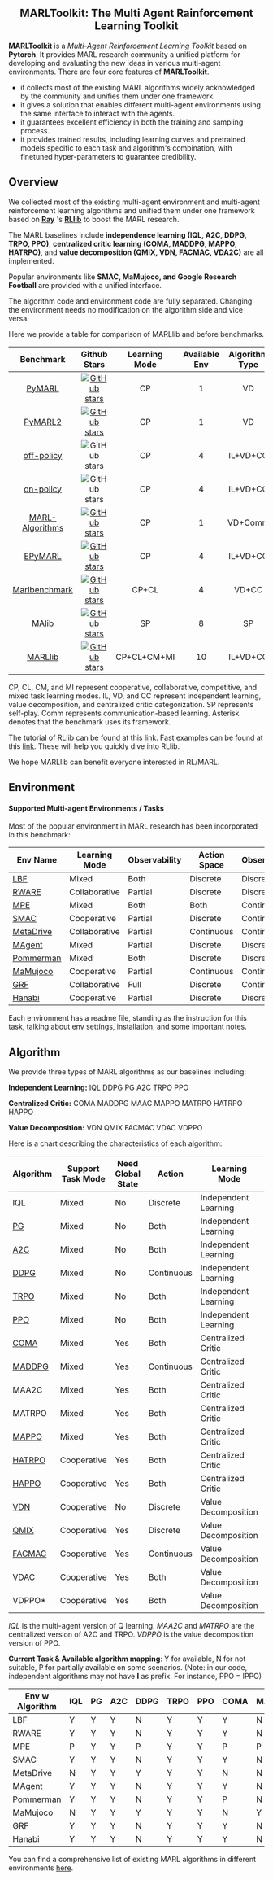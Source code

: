 <h2 align="center"> MARLToolkit: The  Multi Agent Rainforcement Learning Toolkit</h2>

**MARLToolkit** is a *Multi-Agent Reinforcement Learning Toolkit* based on **Pytorch**.
It provides MARL research community a unified platform for developing and evaluating the new ideas in various multi-agent environments.
There are four core features of **MARLToolkit**.

- it collects most of the existing MARL algorithms widely acknowledged by the community and unifies them under one framework.
- it gives a solution that enables different multi-agent environments using the same interface to interact with the agents.
- it guarantees excellent efficiency in both the training and sampling process.
- it provides trained results, including learning curves and pretrained models specific to each task and algorithm's combination, with finetuned hyper-parameters to guarantee credibility.

## Overview

We collected most of the existing multi-agent environment and multi-agent reinforcement learning algorithms and unified them under one framework based on [**Ray**](https://github.com/ray-project/ray) 's [**RLlib**](https://github.com/ray-project/ray/tree/master/rllib) to boost the MARL research.

The MARL baselines include **independence learning (IQL, A2C, DDPG, TRPO, PPO)**, **centralized critic learning (COMA, MADDPG, MAPPO, HATRPO)**, and **value decomposition (QMIX, VDN, FACMAC, VDA2C)** are all implemented.

Popular environments like **SMAC, MaMujoco, and Google Research Football** are provided with a unified interface.

The algorithm code and environment code are fully separated. Changing the environment needs no modification on the algorithm side and vice versa.

Here we provide a table for comparison of MARLlib and before benchmarks.

|                              Benchmark                               |                                                                    Github Stars                                                                     | Learning Mode | Available Env | Algorithm Type | Algorithm Number | Continues Control  | Asynchronous Interact | Distributed Training |                                       Framework                                        |                                                     Last Update                                                     |
| :------------------------------------------------------------------: | :-------------------------------------------------------------------------------------------------------------------------------------------------: | :-----------: | :-----------: | :------------: | :--------------: | :----------------: | :-------------------: | :------------------: | :------------------------------------------------------------------------------------: | :-----------------------------------------------------------------------------------------------------------------: |
|             [PyMARL](https://github.com/oxwhirl/pymarl)              |                 [![GitHub stars](https://img.shields.io/github/stars/oxwhirl/pymarl)](https://github.com/oxwhirl/pymarl/stargazers)                 |      CP       |       1       |       VD       |        5         |                    |                       |                      |                                           \*                                           |         ![GitHub last commit](https://img.shields.io/github/last-commit/oxwhirl/pymarl?label=last%20update)         |
|            [PyMARL2](https://github.com/hijkzzz/pymarl2)             |                [![GitHub stars](https://img.shields.io/github/stars/hijkzzz/pymarl2)](https://github.com/hijkzzz/pymarl2/stargazers)                |      CP       |       1       |       VD       |        12        |                    |                       |                      |                      [PyMARL](https://github.com/oxwhirl/pymarl)                       |        ![GitHub last commit](https://img.shields.io/github/last-commit/hijkzzz/pymarl2?label=last%20update)         |
|      [off-policy](https://github.com/marlbenchmark/off-policy)       |                                    ![GitHub stars](https://img.shields.io/github/stars/marlbenchmark/off-policy)                                    |      CP       |       4       |    IL+VD+CC    |        4         |                    |                       |                      |               [off-policy](https://github.com/marlbenchmark/off-policy)                |    ![GitHub last commit](https://img.shields.io/github/last-commit/marlbenchmark/off-policy?label=last%20update)    |
|       [on-policy](https://github.com/marlbenchmark/on-policy)        |                                    ![GitHub stars](https://img.shields.io/github/stars/marlbenchmark/on-policy)                                     |      CP       |       4       |    IL+VD+CC    |        1         |                    |                       |                      |                [on-policy](https://github.com/marlbenchmark/on-policy)                 |    ![GitHub last commit](https://img.shields.io/github/last-commit/marlbenchmark/on-policy?label=last%20update)     |
| [MARL-Algorithms](https://github.com/starry-sky6688/MARL-Algorithms) | [![GitHub stars](https://img.shields.io/github/stars/starry-sky6688/MARL-Algorithms)](https://github.com/starry-sky6688/MARL-Algorithms/stargazers) |      CP       |       1       |    VD+Comm     |        9         |                    |                       |                      |                                           \*                                           | ![GitHub last commit](https://img.shields.io/github/last-commit/starry-sky6688/MARL-Algorithms?label=last%20update) |
|           [EPyMARL](https://github.com/uoe-agents/epymarl)           |         [![GitHub stars](https://img.shields.io/github/stars/uoe-agents/epymarl)](https://github.com/hijkzzz/uoe-agents/epymarl/stargazers)         |      CP       |       4       |    IL+VD+CC    |        10        |                    |                       |                      |                      [PyMARL](https://github.com/oxwhirl/pymarl)                       |       ![GitHub last commit](https://img.shields.io/github/last-commit/uoe-agents/epymarl?label=last%20update)       |
|     [Marlbenchmark](https://github.com/marlbenchmark/on-policy)      |        [![GitHub stars](https://img.shields.io/github/stars/marlbenchmark/on-policy)](https://github.com/marlbenchmark/on-policy/stargazers)        |     CP+CL     |       4       |     VD+CC      |        5         | :heavy_check_mark: |                       |                      | [pytorch-a2c-ppo-acktr-gail](https://github.com/ikostrikov/pytorch-a2c-ppo-acktr-gail) |    ![GitHub last commit](https://img.shields.io/github/last-commit/marlbenchmark/on-policy?label=last%20update)     |
|             [MAlib](https://github.com/sjtu-marl/malib)              |            [![GitHub stars](https://img.shields.io/github/stars/sjtu-marl/malib)](https://github.com/hijkzzz/sjtu-marl/malib/stargazers)            |      SP       |       8       |       SP       |        9         | :heavy_check_mark: |                       |                      |                                           \*                                           |        ![GitHub last commit](https://img.shields.io/github/last-commit/sjtu-marl/malib?label=last%20update)         |
|        [MARLlib](https://github.com/Replicable-MARL/MARLlib)         |        [![GitHub stars](https://img.shields.io/github/stars/Replicable-MARL/MARLlib)](https://github.com/Replicable-MARL/MARLlib/stargazers)        |  CP+CL+CM+MI  |      10       |    IL+VD+CC    |        18        | :heavy_check_mark: |  :heavy_check_mark:   |  :heavy_check_mark:  |                  [Ray/RLlib](https://docs.ray.io/en/releases-1.8.0/)                   |    ![GitHub last commit](https://img.shields.io/github/last-commit/Replicable-MARL/MARLlib?label=last%20update)     |

CP, CL, CM, and MI represent cooperative, collaborative, competitive, and mixed task learning modes.
IL, VD, and CC represent independent learning, value decomposition, and centralized critic categorization. SP represents self-play.
Comm represents communication-based learning.
Asterisk denotes that the benchmark uses its framework.

The tutorial of RLlib can be found at this [link](https://docs.ray.io/en/releases-1.8.0/).
Fast examples can be found at this [link](https://docs.ray.io/en/releases-1.8.0/rllib-examples.html).
These will help you quickly dive into RLlib.

We hope MARLlib can benefit everyone interested in RL/MARL.

## Environment

#### Supported Multi-agent Environments / Tasks

Most of the popular environment in MARL research has been incorporated in this benchmark:

| Env Name                                                          | Learning Mode | Observability | Action Space | Observations |
| ----------------------------------------------------------------- | ------------- | ------------- | ------------ | ------------ |
| [LBF](https://github.com/semitable/lb-foraging)                   | Mixed         | Both          | Discrete     | Discrete     |
| [RWARE](https://github.com/semitable/robotic-warehouse)           | Collaborative | Partial       | Discrete     | Discrete     |
| [MPE](https://github.com/openai/multiagent-particle-envs)         | Mixed         | Both          | Both         | Continuous   |
| [SMAC](https://github.com/oxwhirl/smac)                           | Cooperative   | Partial       | Discrete     | Continuous   |
| [MetaDrive](https://github.com/decisionforce/metadrive)           | Collaborative | Partial       | Continuous   | Continuous   |
| [MAgent](https://www.pettingzoo.ml/magent)                        | Mixed         | Partial       | Discrete     | Discrete     |
| [Pommerman](https://github.com/MultiAgentLearning/playground)     | Mixed         | Both          | Discrete     | Discrete     |
| [MaMujoco](https://github.com/schroederdewitt/multiagent_mujoco)  | Cooperative   | Partial       | Continuous   | Continuous   |
| [GRF](https://github.com/google-research/football)                | Collaborative | Full          | Discrete     | Continuous   |
| [Hanabi](https://github.com/deepmind/hanabi-learning-environment) | Cooperative   | Partial       | Discrete     | Discrete     |

Each environment has a readme file, standing as the instruction for this task, talking about env settings, installation, and some important notes.

## Algorithm

We provide three types of MARL algorithms as our baselines including:

**Independent Learning:**
IQL
DDPG
PG
A2C
TRPO
PPO

**Centralized Critic:**
COMA
MADDPG
MAAC
MAPPO
MATRPO
HATRPO
HAPPO

**Value Decomposition:**
VDN
QMIX
FACMAC
VDAC
VDPPO

Here is a chart describing the characteristics of each algorithm:

| Algorithm                                                                                                                  | Support Task Mode | Need Global State | Action     | Learning Mode        | Type       |
| -------------------------------------------------------------------------------------------------------------------------- | ----------------- | ----------------- | ---------- | -------------------- | ---------- |
| IQL                                                                                                                        | Mixed             | No                | Discrete   | Independent Learning | Off Policy |
| [PG](https://papers.nips.cc/paper/1713-policy-gradient-methods-for-reinforcement-learning-with-function-approximation.pdf) | Mixed             | No                | Both       | Independent Learning | On Policy  |
| [A2C](https://arxiv.org/abs/1602.01783)                                                                                    | Mixed             | No                | Both       | Independent Learning | On Policy  |
| [DDPG](https://arxiv.org/abs/1509.02971)                                                                                   | Mixed             | No                | Continuous | Independent Learning | Off Policy |
| [TRPO](http://proceedings.mlr.press/v37/schulman15.pdf)                                                                    | Mixed             | No                | Both       | Independent Learning | On Policy  |
| [PPO](https://arxiv.org/abs/1707.06347)                                                                                    | Mixed             | No                | Both       | Independent Learning | On Policy  |
| [COMA](https://ojs.aaai.org/index.php/AAAI/article/download/11794/11653)                                                   | Mixed             | Yes               | Both       | Centralized Critic   | On Policy  |
| [MADDPG](https://arxiv.org/abs/1706.02275)                                                                                 | Mixed             | Yes               | Continuous | Centralized Critic   | Off Policy |
| MAA2C                                                                                                                      | Mixed             | Yes               | Both       | Centralized Critic   | On Policy  |
| MATRPO                                                                                                                     | Mixed             | Yes               | Both       | Centralized Critic   | On Policy  |
| [MAPPO](https://arxiv.org/abs/2103.01955)                                                                                  | Mixed             | Yes               | Both       | Centralized Critic   | On Policy  |
| [HATRPO](https://arxiv.org/abs/2109.11251)                                                                                 | Cooperative       | Yes               | Both       | Centralized Critic   | On Policy  |
| [HAPPO](https://arxiv.org/abs/2109.11251)                                                                                  | Cooperative       | Yes               | Both       | Centralized Critic   | On Policy  |
| [VDN](https://arxiv.org/abs/1706.05296)                                                                                    | Cooperative       | No                | Discrete   | Value Decomposition  | Off Policy |
| [QMIX](https://arxiv.org/abs/1803.11485)                                                                                   | Cooperative       | Yes               | Discrete   | Value Decomposition  | Off Policy |
| [FACMAC](https://arxiv.org/abs/2003.06709)                                                                                 | Cooperative       | Yes               | Continuous | Value Decomposition  | Off Policy |
| [VDAC](https://arxiv.org/abs/2007.12306)                                                                                   | Cooperative       | Yes               | Both       | Value Decomposition  | On Policy  |
| VDPPO\*                                                                                                                    | Cooperative       | Yes               | Both       | Value Decomposition  | On Policy  |

*IQL* is the multi-agent version of Q learning.
*MAA2C* and *MATRPO* are the centralized version of A2C and TRPO.
*VDPPO* is the value decomposition version of PPO.

**Current Task & Available algorithm mapping**: Y for available, N for not suitable, P for partially available on some scenarios.
(Note: in our code, independent algorithms may not have **I** as prefix. For instance, PPO = IPPO)

| Env w Algorithm | IQL | PG  | A2C | DDPG | TRPO | PPO | COMA | MADDPG | MAAC | MATRPO | MAPPO | HATRPO | HAPPO | VDN | QMIX | FACMAC | VDAC | VDPPO |
| --------------- | --- | --- | --- | ---- | ---- | --- | ---- | ------ | ---- | ------ | ----- | ------ | ----- | --- | ---- | ------ | ---- | ----- |
| LBF             | Y   | Y   | Y   | N    | Y    | Y   | Y    | N      | Y    | Y      | Y     | Y      | Y     | P   | P    | P      | P    | P     |
| RWARE           | Y   | Y   | Y   | N    | Y    | Y   | Y    | N      | Y    | Y      | Y     | Y      | Y     | Y   | Y    | Y      | Y    | Y     |
| MPE             | P   | Y   | Y   | P    | Y    | Y   | P    | P      | Y    | Y      | Y     | Y      | Y     | Y   | Y    | Y      | Y    | Y     |
| SMAC            | Y   | Y   | Y   | N    | Y    | Y   | Y    | N      | Y    | Y      | Y     | Y      | Y     | Y   | Y    | Y      | Y    | Y     |
| MetaDrive       | N   | Y   | Y   | Y    | Y    | Y   | N    | N      | N    | N      | N     | N      | N     | N   | N    | N      | N    | N     |
| MAgent          | Y   | Y   | Y   | N    | Y    | Y   | Y    | N      | Y    | Y      | Y     | Y      | Y     | N   | N    | N      | N    | N     |
| Pommerman       | Y   | Y   | Y   | N    | Y    | Y   | P    | N      | Y    | Y      | Y     | Y      | Y     | P   | P    | P      | P    | P     |
| MaMujoco        | N   | Y   | Y   | Y    | Y    | Y   | N    | Y      | Y    | Y      | Y     | Y      | Y     | N   | N    | Y      | Y    | Y     |
| GRF             | Y   | Y   | Y   | N    | Y    | Y   | Y    | N      | Y    | Y      | Y     | Y      | Y     | Y   | Y    | Y      | Y    | Y     |
| Hanabi          | Y   | Y   | Y   | N    | Y    | Y   | Y    | N      | Y    | Y      | Y     | Y      | Y     | N   | N    | N      | N    | N     |

You can find a comprehensive list of existing MARL algorithms in different environments  [here](https://github.com/Replicable-MARL/MARLlib/tree/main/envs).
